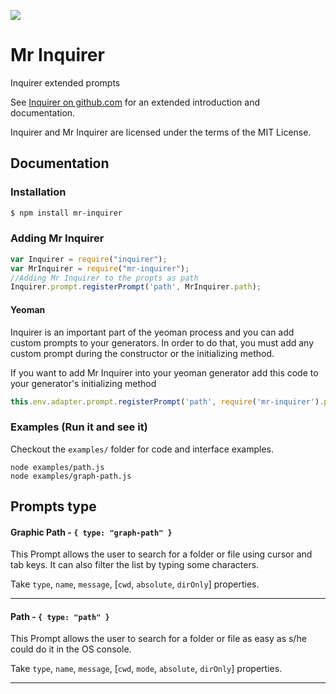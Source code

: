 [![](https://img.shields.io/gratipay/Martin%20Rubinsztein.svg)](https://gratipay.com/Martin%20Rubinsztein/)

Mr Inquirer
===========
Inquirer extended prompts

See [Inquirer on github.com](https://github.com/SBoudrias/Inquirer.js) for an extended introduction and documentation.

Inquirer and Mr Inquirer are licensed under the terms of the MIT License.

## Documentation

### Installation

```bash
$ npm install mr-inquirer
```

### Adding Mr Inquirer

```javascript
var Inquirer = require("inquirer");
var MrInquirer = require("mr-inquirer");
//Adding Mr Inquirer to the propts as path
Inquirer.prompt.registerPrompt('path', MrInquirer.path);
```

#### Yeoman

Inquirer is an important part of the yeoman process and you can add custom prompts to your generators. In order to do that, you must add any custom prompt during the constructor or the initializing method.

If you want to add Mr Inquirer into your yeoman generator add this code to your generator's initializing method

```javascript
this.env.adapter.prompt.registerPrompt('path', require('mr-inquirer').path);
```

### Examples (Run it and see it)
Checkout the `examples/` folder for code and interface examples.

``` shell
node examples/path.js
node examples/graph-path.js
```

Prompts type
---------------------

#### Graphic Path - `{ type: "graph-path" }`

This Prompt allows the user to search for a folder or file using cursor and tab keys.
It can also filter the list by typing some characters.

Take `type`, `name`, `message`, [`cwd`, `absolute`, `dirOnly`] properties.

---

#### Path - `{ type: "path" }`

This Prompt allows the user to search for a folder or file as easy as s/he could do it in the OS console.

Take `type`, `name`, `message`, [`cwd`, `mode`, `absolute`, `dirOnly`] properties.

---
